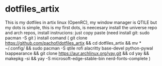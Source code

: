 # dotfiles_artix
This is my dotfiles in artix linux (OpenRC), my window manager is QTILE but my dots is simple, this is my first dots, is neecesary install the universe repo and arch repos, install instrucions: just copy paste (need install git: sudo pacman -S git ) install comand ( git clone https://github.com/pachof/dotfiles_artix &amp;&amp; cd dotfiles_artix &amp;&amp; mv * ~/.config/ &amp;&amp; sudo pacman -S qtile rofi alacritty base-devel python-pywal lxappearance &amp;&amp; git clone https://aur.archlinux.org/yay.git &amp;&amp; cd yay &amp;&amp; makepkg -si &amp;&amp; yay -S microsoft-edge-stable-bin nerd-fonts-complete )
